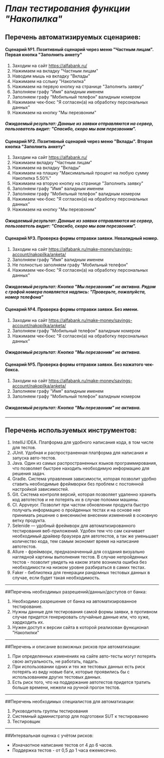 # *План тестирования функции "Накопилка"*
## Перечень автоматизируемых сценариев:
#### Сценарий №1. Позитивный сценарий через меню "Частным лицам". Первая кнопка "Заполнить анкету"
1. Заходим на сайт https://alfabank.ru/
2. Нажимаем на вкладку "Частным лицам"
3. Наводим мышь на вкладку "Вклады"
4. Нажимаем на сслыку "Накопилка"
5. Нажимаем на первую кнопку на странице "Заполнить заявку"
6. Заполняем графу "Имя" валидным именем
7. Заполняем графу "Мобильный телефон" валидным номером
8. Нажимаем чек-бокс "Я согласен(а) на обработку персональных данных"
9. Нажимаем на кнопку "Мы перезвоним"
##### Ожидаемый результат: Данные из заявки отправляются на сервер, пользователь видит: "Спасибо, скоро мы вам перезвоним".

#### Сценарий №2. Позитивный сценарий через меню "Вклады". Вторая кнопка "Заполнить анкету"
1. Заходим на сайт https://alfabank.ru/
2. Нажимаем вкладку "Частным лицам"
3. Нажимаем на вкладку "Вклады"
4. Нажимаем на плашку "Максимальный процент на любую сумму Накопилка 5.50%"
5. Нажимаем на вторую кнопку на странице "Заполнить заявку"
6. Заполняем графу "Имя" валидным именем
7. Заполняем графу "Мобильный телефон" валидным номером
8. Нажимаем чек-бокс "Я согласен(а) на обработку персональных данных"
9. Нажимаем на кнопку "Мы перезвоним"
##### Ожидаемый результат: Данные из заявки отправляются на сервер, пользователь видит: "Спасибо, скоро мы вам перезвоним".

#### Сценарий №3. Проверка формы отправки заявки. Невалидный номер.
1. Заходим на сайт https://alfabank.ru/make-money/savings-account/nakopilka/anketa/
2. Заполняем графу "Имя" валидным именем
3. Не полностью заполняем графу "Мобильный телефон"
4. Нажимаем чек-бокс "Я согласен(а) на обработку персональных данных"
##### Ожидаемый результат: Кнопка "Мы перезвоним" не активна. Рядом с графой номера появляется надпись: "Проверьте, пожалуйста, номер телефона"

#### Сценарий №4. Проверка формы отправки заявки. Без имени.
1. Заходим на сайт https://alfabank.ru/make-money/savings-account/nakopilka/anketa/
2. Заполняем графу "Мобильный телефон" валидным номером
3. Нажимаем чек-бокс "Я согласен(а) на обработку персональных данных"
##### Ожидаемый результат: Кнопка "Мы перезвоним" не активна.

#### Сценарий №5. Проверка формы отправки заявки. Без нажатого чек-бокса.
1. Заходим на сайт https://alfabank.ru/make-money/savings-account/nakopilka/anketa/
2. Заполняем графу "Имя" валидным именем
3. Заполняем графу "Мобильный телефон" валидным номером
##### Ожидаемый результат: Кнопка "Мы перезвоним" не активна.
______________________________________________________________________

## Перечень используемых инструментов:
1. IntelliJ IDEA. Платформа для удобного написания кода, в том числе для тестов.
2. JUnit. Удобная и распространенная платформа для написания и запуска авто-тестов.
3. Java. Один из самых распространенных языков программирования, что позволяет быстрее находить необходимую информацию для решения задач.
4. Gradle. Система управления зависимости, которая позволит удобно ставить необходимые фреймворки без проблем с постоянной настройкой зависимостей.
5. Git. Система контроля версий, которая позволяет удаленно хранить код автотестов и не потерять их в случае поломки машины.
6. CI. Appveyor. Позволит при частом обновлении продукта быстро получать информацию о пройденных тестах и на основе нее принимать решение о внесении/не внесении изменений в основную ветку продукта.
7. Selenide — удобный фреймворк для автоматизированного тестирования веб-приложений. Удобен тем что сам скачивает необходимый драйвер браузера для автотестов, а так же уменьшает количество кода, тем самым экономит время на написание автотестов.
8. Allure - фреймворк, предназначенный для создания визуально наглядной
  картины выполнения тестов. В случае непройденных тестов - позволит увидеть на каком этапе возникла ошибка без необходимости на низком уровне разбираться в самих тестах.
9. Faker - библиотека для генерации рандомных тестовых данных в случае, если будет такая необходимость.
______________________________________________________________________

##Перечень необходимых разрешений/данных/доступов от банка:
1. Необходимо разрешение от банка на автоматизированное тестирование.
2. Нужны данные для тестирования самой формы заявки, в противном случае придется генерировать случайные данные или, что хуже, хардкодить их.
3. Нужен доступ к версии сайта в которой реализован функционал "Накопилки"
______________________________________________________________________

##Перечень и описание возможных рисков при автоматизации:

1. При определенных изменениях на сайте авто-тесты могут потерять свою актуальность, не работать, падать.
2. При использовании одних и тех же тестовых данных есть риск потерять из виду новые баги, которые проявились бы с использованием других тестовых данных.
3. Есть риск того, что на поддержание автотестов придется тратить больше времени, нежели на ручной прогон тестов.
______________________________________________________________________

##Перечень необходимых специалистов для автоматизации:
1. Руководитель группы тестирования
2. Системный администратор для подготовки SUT к тестированию
3. Тестировщик
______________________________________________________________________

##Интервальная оценка с учётом рисков:
* Изначаотное написание тестов от 4 до 6 часов.
* Поддержка тестов - от 0,5 до 1 часа ежемесячно.
